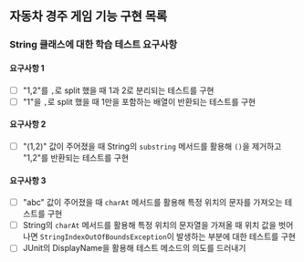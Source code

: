 ## 자동차 경주 게임 기능 구현 목록

### String 클래스에 대한 학습 테스트 요구사항

#### 요구사항 1
- [ ] "1,2"를 `,`로 split 했을 때 1과 2로 분리되는 테스트를 구현
- [ ] "1"을 `,`로 split 했을 때 1만을 포함하는 배열이 반환되는 테스트를 구현

#### 요구사항 2
- [ ] "(1,2)" 값이 주어졌을 때 String의 `substring` 메서드를 활용해 `()`을 제거하고 "1,2"를 반환되는 테스트를 구현

#### 요구사항 3
- [ ] "abc" 값이 주어졌을 때 `charAt` 메서드를 활용해 특정 위치의 문자를 가져오는 테스트를 구현
- [ ] String의 `charAt` 메서드를 활용해 특정 위치의 문자열을 가져올 때 위치 값을 벗어나면 `StringIndexOutOfBoundsException`이 발생하는 부분에 대한 테스트를 구현
- [ ] JUnit의 DisplayName을 활용해 테스트 메소드의 의도를 드러내기